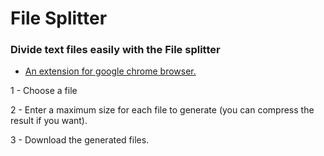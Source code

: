 # File Splitter

### Divide text files easily with the File splitter
- [An extension for google chrome browser.](https://chrome.google.com/webstore/detail/file-splitter/pchinoolnkphgikfonmfknefckcdgejg)

1 - Choose a file

2 - Enter a maximum size for each file to generate (you can compress the result if you want).

3 - Download the generated files.

